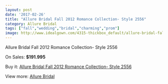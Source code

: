 ```yaml
---
layout: post
date: '2017-02-26'
title: "Allure Bridal Fall 2012 Romance Collection- Style 2556"
category: Allure Bridal
tags: ["fall","wedding","bridal","charming","prom"]
image: http://www.idealgown.com/4315-thickbox_default/allure-bridal-fall-2012-romance-collection-style-2556.jpg
---
```

Allure Bridal Fall 2012 Romance Collection- Style 2556

On Sales: **$191.995**
<a href="https://www.idealgown.com/en/allure-bridal/1956-allure-bridal-fall-2012-romance-collection-style-2556.html"><amp-img layout="responsive" width="600" height="600" src="//www.idealgown.com/4315-thickbox_default/allure-bridal-fall-2012-romance-collection-style-2556.jpg" alt="Allure Bridal Fall 2012 Romance Collection- Style 2556 0" /></a>
<a href="https://www.idealgown.com/en/allure-bridal/1956-allure-bridal-fall-2012-romance-collection-style-2556.html"><amp-img layout="responsive" width="600" height="600" src="//www.idealgown.com/4316-thickbox_default/allure-bridal-fall-2012-romance-collection-style-2556.jpg" alt="Allure Bridal Fall 2012 Romance Collection- Style 2556 1" /></a>

Buy it: [Allure Bridal Fall 2012 Romance Collection- Style 2556](https://www.idealgown.com/en/allure-bridal/1956-allure-bridal-fall-2012-romance-collection-style-2556.html "Allure Bridal Fall 2012 Romance Collection- Style 2556")

View more: [Allure Bridal](https://www.idealgown.com/en/29-allure-bridal "Allure Bridal")